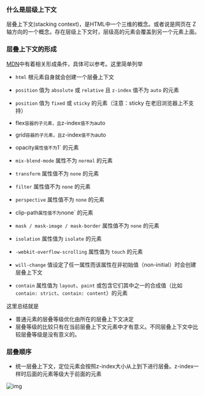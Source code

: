 ### 什么是层级上下文

层叠上下文(stacking context)，是HTML中一个三维的概念。或者说是网页在 Z 轴方向的一个概念。存在层级上下文时，层级高的元素会覆盖到另一个元素上面。

### 层叠上下文的形成

[MDN](https://developer.mozilla.org/zh-CN/docs/Web/CSS/CSS_Positioning/Understanding_z_index/The_stacking_context)中有着相关形成条件，具体可以参考。这里简单列举

- `html` 根元素自身就会创建一个层叠上下文

- `position` 值为 `absolute` 或  `relative` 且  `z-index`  值不为 `auto` 的元素

- `position` 值为 `fixed` 或 `sticky` 的元素（注意：sticky 在老旧浏览器上不支持）

- flex` 容器的子元素，且 `z-index` 值不为 `auto
- grid` 容器的子元素，且 `z-index` 值不为 `auto

- opacity` 属性值不为 `1` 的元素

- `mix-blend-mode` 属性不为 `normal` 的元素

- `transform` 属性值不为 `none` 的元素

- `filter` 属性值不为 `none` 的元素

- `perspective` 属性值不为 `none` 的元素

- clip-path` 属性值不为 `none` 的元素

- `mask / mask-image / mask-border` 属性值不为 `none` 的元素

- `isolation` 属性值为 `isolate` 的元素

- `-webkit-overflow-scrolling` 属性值为 `touch` 的元素

- `will-change` 值设定了任一属性而该属性在非初始值（non-initial）时会创建层叠上下文

- `contain` 属性值为 `layout`、`paint` 或包含它们其中之一的合成值（比如 `contain: strict`、`contain: content`）的元素



这里总结就是

- 普通元素的层叠等级优化由所在的层叠上下文决定
- 层叠等级的比较只有在当前层叠上下文元素中才有意义。不同层叠上下文中比较层叠等级是没有意义的。



### 层叠顺序

- 统一层叠上下文，定位元素会按照z-index大小从上到下进行层叠。z-index一样时后面的元素等级大于前面的元素

![img](https://p1-jj.byteimg.com/tos-cn-i-t2oaga2asx/gold-user-assets/2018/8/30/1658910c5cb364b6~tplv-t2oaga2asx-zoom-in-crop-mark:3024:0:0:0.awebp)